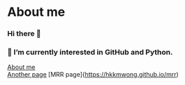 # About me
### Hi there 👋
### 🌱 I’m currently interested in GitHub and Python.
[About me](https://hkkmwong.github.io/hkkmwong)<br>
[Another page](https://hkkmwong.github.io/site1)
[MRR page]{https://hkkmwong.github.io/mrr)



<!--
**hkkmwong/hkkmwong** is a ✨ _special_ ✨ repository because its `README.md` (this file) appears on your GitHub profile.

Here are some ideas to get you started:

- 🔭 I’m currently working on ...
- 🌱 I’m currently learning ...
- 👯 I’m looking to collaborate on ...
- 🤔 I’m looking for help with ...
- 💬 Ask me about ...
- 📫 How to reach me: ...
- 😄 Pronouns: ...
- ⚡ Fun fact: ...
-->
